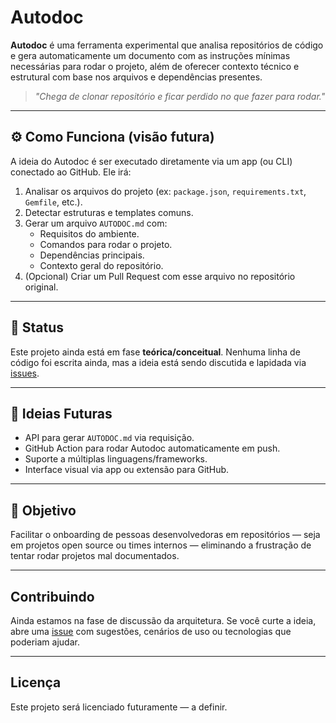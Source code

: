 # Autodoc

**Autodoc** é uma ferramenta experimental que analisa repositórios de código e gera automaticamente um documento com as instruções mínimas necessárias para rodar o projeto, além de oferecer contexto técnico e estrutural com base nos arquivos e dependências presentes.

> *"Chega de clonar repositório e ficar perdido no que fazer para rodar."*

---

## ⚙️ Como Funciona (visão futura)

A ideia do Autodoc é ser executado diretamente via um app (ou CLI) conectado ao GitHub. Ele irá:

1. Analisar os arquivos do projeto (ex: `package.json`, `requirements.txt`, `Gemfile`, etc.).
2. Detectar estruturas e templates comuns.
3. Gerar um arquivo `AUTODOC.md` com:
   - Requisitos do ambiente.
   - Comandos para rodar o projeto.
   - Dependências principais.
   - Contexto geral do repositório.
4. (Opcional) Criar um Pull Request com esse arquivo no repositório original.

---

## 🧪 Status

Este projeto ainda está em fase **teórica/conceitual**. Nenhuma linha de código foi escrita ainda, mas a ideia está sendo discutida e lapidada via [issues](https://github.com/seu-usuario/autodoc/issues).

---

## 🧠 Ideias Futuras

- API para gerar `AUTODOC.md` via requisição.
- GitHub Action para rodar Autodoc automaticamente em push.
- Suporte a múltiplas linguagens/frameworks.
- Interface visual via app ou extensão para GitHub.

---

## 📌 Objetivo

Facilitar o onboarding de pessoas desenvolvedoras em repositórios — seja em projetos open source ou times internos — eliminando a frustração de tentar rodar projetos mal documentados.

---

## Contribuindo

Ainda estamos na fase de discussão da arquitetura. Se você curte a ideia, abre uma [issue](https://github.com/seu-usuario/autodoc/issues) com sugestões, cenários de uso ou tecnologias que poderiam ajudar.

---

## Licença

Este projeto será licenciado futuramente — a definir.
